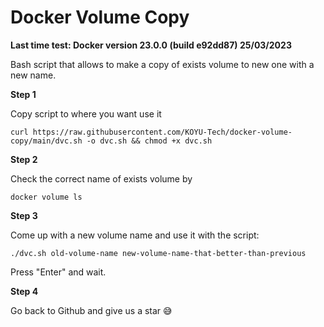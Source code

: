 # Docker Volume Copy

**Last time test: Docker version 23.0.0 (build e92dd87) 25/03/2023**

Bash script that allows to make a copy of exists volume to new one with a new name.

**Step 1**

Copy script to where you want use it

```
curl https://raw.githubusercontent.com/KOYU-Tech/docker-volume-copy/main/dvc.sh -o dvc.sh && chmod +x dvc.sh
```

**Step 2**

Check the correct name of exists volume by

```
docker volume ls
```

**Step 3**

Come up with a new volume name and use it with the script:

```
./dvc.sh old-volume-name new-volume-name-that-better-than-previous
```

Press "Enter" and wait.

**Step 4**

Go back to Github and give us a star 😅
